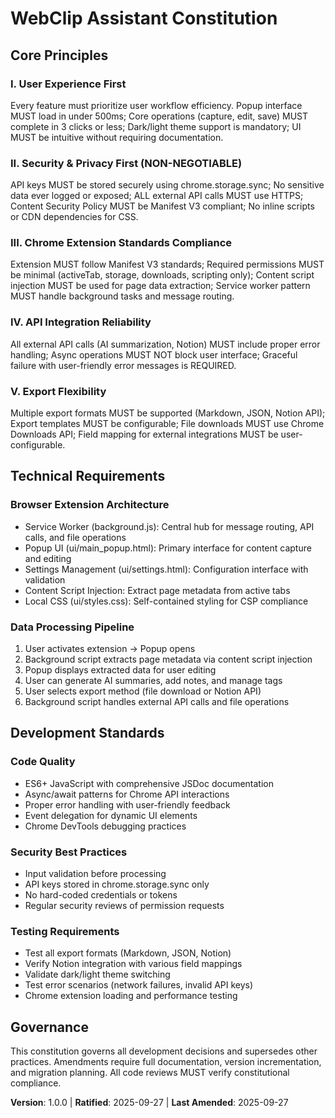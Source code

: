 <!--
Sync Impact Report:
- Version change: undefined → 1.0.0 (MAJOR: First constitution for established project)
- Modified principles: All 5 principles newly defined for Chrome extension context
- Added sections: Technical Requirements, Development Standards
- Removed sections: None
- Templates requiring updates:
  ✅ .specify/templates/plan-template.md (Constitution Check section needs updating)
  ⚠ .specify/templates/spec-template.md (Security requirements need alignment)
  ⚠ .specify/templates/tasks-template.md (Testing standards need extension-specific guidance)
- Follow-up TODOs: None - all placeholders resolved
-->

# WebClip Assistant Constitution

## Core Principles

### I. User Experience First
Every feature must prioritize user workflow efficiency. Popup interface MUST load in under 500ms; Core operations (capture, edit, save) MUST complete in 3 clicks or less; Dark/light theme support is mandatory; UI MUST be intuitive without requiring documentation.

### II. Security & Privacy First (NON-NEGOTIABLE)
API keys MUST be stored securely using chrome.storage.sync; No sensitive data ever logged or exposed; ALL external API calls MUST use HTTPS; Content Security Policy MUST be Manifest V3 compliant; No inline scripts or CDN dependencies for CSS.

### III. Chrome Extension Standards Compliance
Extension MUST follow Manifest V3 standards; Required permissions MUST be minimal (activeTab, storage, downloads, scripting only); Content script injection MUST be used for page data extraction; Service worker pattern MUST handle background tasks and message routing.

### IV. API Integration Reliability
All external API calls (AI summarization, Notion) MUST include proper error handling; Async operations MUST NOT block user interface; Graceful failure with user-friendly error messages is REQUIRED.

### V. Export Flexibility
Multiple export formats MUST be supported (Markdown, JSON, Notion API); Export templates MUST be configurable; File downloads MUST use Chrome Downloads API; Field mapping for external integrations MUST be user-configurable.

## Technical Requirements

### Browser Extension Architecture
- Service Worker (background.js): Central hub for message routing, API calls, and file operations
- Popup UI (ui/main_popup.html): Primary interface for content capture and editing
- Settings Management (ui/settings.html): Configuration interface with validation
- Content Script Injection: Extract page metadata from active tabs
- Local CSS (ui/styles.css): Self-contained styling for CSP compliance

### Data Processing Pipeline
1. User activates extension → Popup opens
2. Background script extracts page metadata via content script injection
3. Popup displays extracted data for user editing
4. User can generate AI summaries, add notes, and manage tags
5. User selects export method (file download or Notion API)
6. Background script handles external API calls and file operations

## Development Standards

### Code Quality
- ES6+ JavaScript with comprehensive JSDoc documentation
- Async/await patterns for Chrome API interactions
- Proper error handling with user-friendly feedback
- Event delegation for dynamic UI elements
- Chrome DevTools debugging practices

### Security Best Practices
- Input validation before processing
- API keys stored in chrome.storage.sync only
- No hard-coded credentials or tokens
- Regular security reviews of permission requests

### Testing Requirements
- Test all export formats (Markdown, JSON, Notion)
- Verify Notion integration with various field mappings
- Validate dark/light theme switching
- Test error scenarios (network failures, invalid API keys)
- Chrome extension loading and performance testing

## Governance

This constitution governs all development decisions and supersedes other practices. Amendments require full documentation, version incrementation, and migration planning. All code reviews MUST verify constitutional compliance.

**Version**: 1.0.0 | **Ratified**: 2025-09-27 | **Last Amended**: 2025-09-27